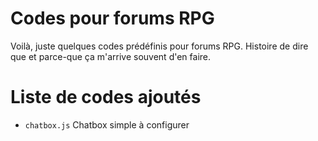 # Codes pour forums RPG
Voilà, juste quelques codes prédéfinis pour forums RPG. Histoire de dire que et
parce-que ça m'arrive souvent d'en faire.

# Liste de codes ajoutés
- `chatbox.js` Chatbox simple à configurer
